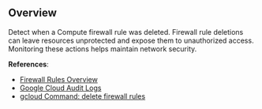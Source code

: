 ## Overview

Detect when a Compute firewall rule was deleted. Firewall rule deletions can leave resources unprotected and expose them to unauthorized access. Monitoring these actions helps maintain network security.

**References**:
- [Firewall Rules Overview](https://cloud.google.com/vpc/docs/firewalls)
- [Google Cloud Audit Logs](https://cloud.google.com/logging/docs/audit)
- [gcloud Command: delete firewall rules](https://cloud.google.com/sdk/gcloud/reference/compute/firewall-rules/delete)